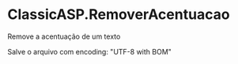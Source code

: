# ClassicASP.RemoverAcentuacao
Remove a acentuação de um texto

Salve o arquivo com encoding: "UTF-8 with BOM"
